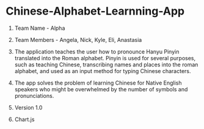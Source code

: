 # Chinese-Alphabet-Learnning-App

1. Team Name - Alpha

2. Team Members - Angela, Nick, Kyle, Eli, Anastasia

3. The application teaches the user how to pronounce Hanyu Pinyin translated into the Roman alphabet.  Pinyin is used for several purposes, such as teaching Chinese, transcribing names and places into the roman alphabet, and used as an input method for typing Chinese characters. 

4. The app solves the problem of learning Chinese for Native English speakers who might be overwhelmed by the number of symbols and pronunciations.

5. Version 1.0

6. Chart.js